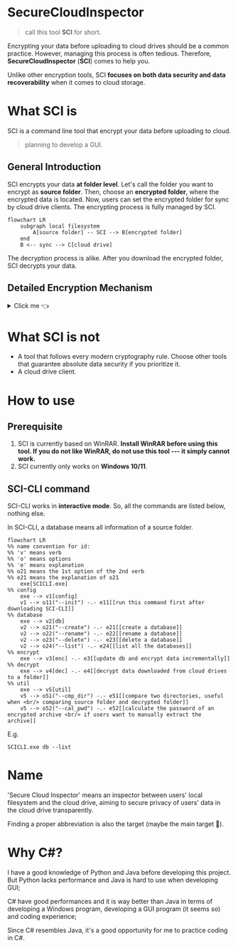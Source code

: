 # SecureCloudInspector

> call this tool **SCI** for short.

Encrypting your data before uploading to cloud drives should be a common practice. However, managing this process is
often tedious. Therefore, **SecureCloudInspector** (**SCI**) comes to help you.

Unlike other encryption tools, SCI **focuses on both data security and data recoverability** when it comes to cloud
storage.

# What SCI is

SCI is a command line tool that encrypt your data before uploading to cloud.

> planning to develop a GUI.

## General Introduction

SCI encrypts your data **at folder level**. Let's call the folder you want to encrypt as **source folder**. Then, choose
an **encrypted folder**, where the encrypted data is located. Now, users can set the encrypted folder for sync by cloud
drive clients. The encrypting process is fully managed by SCI.

```mermaid
flowchart LR
    subgraph local filesystem
        A[source folder] -- SCI --> B[encrypted folder]
    end
    B <-- sync --> C[cloud drive]
```

The decryption process is alike. After you download the encrypted folder, SCI decrypts your data.

## Detailed Encryption Mechanism

<details>
<summary>Click me 👈</summary>

First, let's talk about existing encryption tools/practices first.

1. Veracrypt: strong (even absolute) data security, encrypting a filesystem into a single file. In terms of cloud
   storage, a large file needed to be uploaded every time we modify something in the encrypted filesystem, which is bad.
2. Cryptomator: strong data security, encryption is on file level (of a folder we want to encrypt), which is good for
   cloud storage scenario. But, the key file is stored in the encrypted folder. Nobody can guarantee that cloud drive
   provider keep the key file safe --- it can be broken. In such case, the whole encrypted data is broken.
3. Using archives: pack the data we want to encrypt into an archive with a password, and then upload it to cloud drive.
   It is a common practice, but involves manual work. Only this archive is broken if error in cloud drive happens, while
   other archives remain correct.

Second, let's talk about the data we want to encrypt:

- How often do we use them? Just for archiving or using it regularly?
- How secure should they be?
    - absolute secure against security agencies --- you are doing something evil. Do you really think a program is
      enough to "protect" you?
    - secure against cloud drive providers --- Justice is on our side. Those cloud drive providers will definitely use
      our data for advertisements and training AI without our grant.
    - secure against other users of the computer --- a common usecase.
    - Whatever --- nothing hurts if leaked. Why are you reading this document now?

---

Now, let's talk about SCI.

SCI's encryption is on file level, using an archive to encrypt each file. The folder structure is the same, while names
of folders and files are Hexadecimal string (results from hash functions, e.g. sha256, sha1). An example:

Source folder:

```
.
└── film
    ├── documentary
    │   ├── film1.avi
    │   └── film2.avi
    └── action
        └── film3.avi
```

Encrypted folder:

```
.
└── d0607f7a
    ├── 3708de48
    │   ├── 79bb81ea.rar
    │   └── 7c62a2d7.rar
    └── bd938c68
        └── a2bea7e8.rar
```

> You may notice (really?🤨) the encrypted names are the first 4 bytes of the sha256 result of the filename. Don't worry.
> This is just an example. The real encrypted names are different.

In terms of data security, t**he purpose of SCI is to be secure against cloud drive providers (nobody else)**. There is
a password for each source folder, inputted by the user, say `pwd`. The real password for every archive is a
function `pwd_func(md5(pwd), sha1(pwd), sha256(pwd), filename)` (filename is also hashed first). So, `pwd` can be short
and easy to remember, while the archive's password is hard to brute-force attack.

In terms of data recoverability, SCI takes advantage of rar files' recovery record. Therefore, every archive itself is
recoverable. In addition, users can manually extract the archives even if SCI no longer exists.

Lastly, the metadata of a source folder(`pwd`,folder structure, name of each file etc.) is stored **in plaintext**. This
follows the purpose of SCI as long as the cloud drive providers do not get these data.

</details>

# What SCI is not

- A tool that follows every modern cryptography rule. Choose other tools that guarantee absolute data security if you
  prioritize it.
- A cloud drive client.


# How to use

## Prerequisite
1. SCI is currently based on WinRAR. **Install WinRAR before using this tool. If you do not like WinRAR, do not use this
tool --- it simply cannot work.**
2. SCI currently only works on **Windows 10/11**.

## SCI-CLI command

SCI-CLI works in **interactive mode**. So, all the commands are listed below, nothing else.

In SCI-CLI, a database means all information of a source folder.

```mermaid
flowchart LR
%% name convention for id:
%% 'v' means verb
%% 'o' means options
%% 'e' means explanation
%% o21 means the 1st option of the 2nd verb
%% e21 means the explanation of o21
    exe[SCICLI.exe]
%% config
    exe --> v1[config]
    v1 --> o11("--init") -.- e11[[run this command first after downloading SCI-CLI]]
%% database 
    exe --> v2[db]
    v2 --> o21("--create") -.- e21[[create a database]]
    v2 --> o22("--rename") -.- e22[[rename a database]]
    v2 --> o23("--delete") -.- e23[[delete a database]]
    v2 --> o24("--list") -.- e24[[list all the databases]]
%% encrypt
    exe --> v3[enc] -.- e3[[update db and encrypt data incrementally]]
%% decrypt
    exe --> v4[dec] -.- e4[[decrypt data downloaded from cloud drives to a folder]]
%% util
    exe --> v5[util]
    v5 --> o51("--cmp_dir") -.- e51[[compare two directories, useful when <br/> comparing source folder and decrypted folder]]
    v5 --> o52("--cal_pwd") -.- e52[[calculate the password of an encrypted archive <br/> if users want to manually extract the archive]]
```

E.g.
```shell
SCICLI.exe db --list
```

# Name

'Secure Cloud Inspector' means an inspector between users' local filesystem and the cloud drive, aiming to secure
privacy of users' data in the cloud drive transparently.

Finding a proper abbreviation is also the target (maybe the main target 🤣).

# Why C#?

I have a good knowledge of Python and Java before developing this project. But Python lacks performance and Java is hard to use when developing GUI;

C# have good performances and it is way better than Java in terms of developing a Windows program, developing a GUI program (it seems so) and coding experience;

Since C# resembles Java, it's a good opportunity for me to practice coding in C#.

